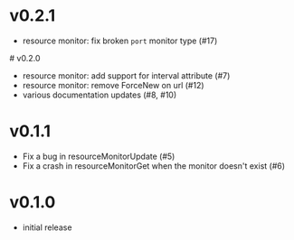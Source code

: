 # v0.2.1
- resource monitor: fix broken `port` monitor type (#17)

# v0.2.0
- resource monitor: add support for interval attribute (#7)
- resource monitor: remove ForceNew on url (#12)
- various documentation updates (#8, #10)

# v0.1.1
- Fix a bug in resourceMonitorUpdate (#5)
- Fix a crash in resourceMonitorGet when the monitor doesn't exist (#6)

# v0.1.0
- initial release
